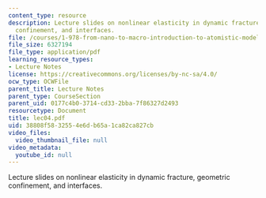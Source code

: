 ```yaml
---
content_type: resource
description: Lecture slides on nonlinear elasticity in dynamic fracture, geometric
  confinement, and interfaces.
file: /courses/1-978-from-nano-to-macro-introduction-to-atomistic-modeling-techniques-january-iap-2007/38808f5832554e6db65a1ca82ca827cb_lec04.pdf
file_size: 6327194
file_type: application/pdf
learning_resource_types:
- Lecture Notes
license: https://creativecommons.org/licenses/by-nc-sa/4.0/
ocw_type: OCWFile
parent_title: Lecture Notes
parent_type: CourseSection
parent_uid: 0177c4b0-3714-cd33-2bba-7f86327d2493
resourcetype: Document
title: lec04.pdf
uid: 38808f58-3255-4e6d-b65a-1ca82ca827cb
video_files:
  video_thumbnail_file: null
video_metadata:
  youtube_id: null
---
```

Lecture slides on nonlinear elasticity in dynamic fracture, geometric confinement, and interfaces.